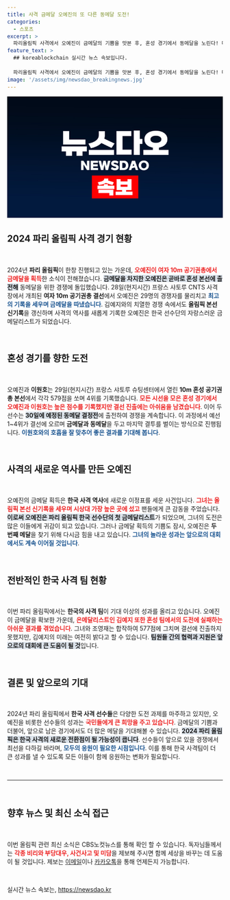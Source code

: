 ```yaml
---
title: 사격 금메달 오예진의 또 다른 동메달 도전!
categories:
  - 스포츠
excerpt: >
  파리올림픽 사격에서 오예진이 금메달의 기쁨을 맛본 후, 혼성 경기에서 동메달을 노린다! 다가오는 결전에서 그녀의 도전은 과연 어떤 결과를 가져올까?
feature_text: >
  ## koreablockchain 실시간 뉴스 속보입니다.

  파리올림픽 사격에서 오예진이 금메달의 기쁨을 맛본 후, 혼성 경기에서 동메달을 노린다! 다가오는 결전에서 그녀의 도전은 과연 어떤 결과를 가져올까?
image: '/assets/img/newsdao_breakingnews.jpg'
---
```


<p><img src="/assets/img/newsdao_breakingnews.jpg" alt="koreablockchain 속보" /></p>

<h2 data-ke-size="size26">2024 파리 올림픽 사격 경기 현황</h2>

<p data-ke-size="size16">&nbsp;</p>  

<p>2024년 <b>파리 올림픽</b>이 한창 진행되고 있는 가운데, <b><span style="color: #ee2323;">오예진이 여자 10m 공기권총에서 금메달을 획득</span></b>한 소식이 전해졌습니다. <b><span style="background-color: #21538527;">금메달을 차지한 오예진은 곧바로 혼성 본선에 출전해</span></b> 동메달을 위한 경쟁에 돌입했습니다. 28일(현지시간) 프랑스 샤토루 CNTS 사격장에서 개최된 <b>여자 10m 공기권총 결선</b>에서 오예진은 29명의 경쟁자를 물리치고 <b><span style="color: #1a5490;">최고의 기록을 세우며 금메달을 따냈습니다</span></b>. 김예지와의 치열한 경쟁 속에서도 <b>올림픽 본선 신기록</b>을 갱신하며 사격의 역사를 새롭게 기록한 오예진은 한국 선수단의 자랑스러운 금메달리스트가 되었습니다.</p>

<p data-ke-size="size16">&nbsp;</p>  

<h2 data-ke-size="size26">혼성 경기를 향한 도전</h2>

<p data-ke-size="size16">&nbsp;</p>  

<p>오예진과 <b>이원호</b>는 29일(현지시간) 프랑스 샤토루 슈팅센터에서 열린 <b>10m 혼성 공기권총 본선</b>에서 각각 579점을 쏘며 4위를 기록했습니다. <b><span style="color: #ee2323;">모든 시선을 모은 혼성 경기에서 오예진과 이원호는 높은 점수를 기록했지만 결선 진출에는 아쉬움을 남겼습니다</span></b>. 이어 두 선수는 <b><span style="background-color: #21538527;">30일에 예정된 동메달 결정전</span></b>에 출전하여 경쟁을 계속합니다. 이 과정에서 예선 1~4위가 결선에 오르며 <b>금메달과 동메달</b>을 두고 마지막 결투를 벌이는 방식으로 진행됩니다. <b><span style="color: #1a5490;">이원호와의 호흡을 잘 맞추어 좋은 결과를 기대해 봅니다</span></b>.</p>

<p data-ke-size="size16">&nbsp;</p>  

<h2 data-ke-size="size26">사격의 새로운 역사를 만든 오예진</h2>

<p data-ke-size="size16">&nbsp;</p>  

<p>오예진의 금메달 획득은 <b>한국 사격 역사</b>에 새로운 이정표를 세운 사건입니다. <b><span style="color: #ee2323;">그녀는 올림픽 본선 신기록을 세우며 시상대 가장 높은 곳에 섰고</span></b> 팬들에게 큰 감동을 주었습니다. <b><span style="background-color: #21538527;">이로써 오예진은 파리 올림픽 한국 선수단의 첫 금메달리스트</span></b>가 되었으며, 그녀의 도전은 많은 이들에게 귀감이 되고 있습니다. 그러나 금메달 획득의 기쁨도 잠시, 오예진은 <b>두 번째 메달</b>을 찾기 위해 다시금 힘을 내고 있습니다. <b><span style="color: #1a5490;">그녀의 놀라운 성과는 앞으로의 대회에서도 계속 이어질 것입니다</span></b>.</p>

<p data-ke-size="size16">&nbsp;</p>  

<h2 data-ke-size="size26">전반적인 한국 사격 팀 현황</h2>

<p data-ke-size="size16">&nbsp;</p>  

<p>이번 파리 올림픽에서는 <b>한국의 사격 팀</b>이 기대 이상의 성과를 올리고 있습니다. 오예진이 금메달을 확보한 가운데, <b><span style="color: #ee2323;">은메달리스트인 김예지 또한 혼성 팀에서의 도전에 실패하는 아쉬운 결과를 겪었습니다</span></b>. 그녀와 조영재는 합작하여 577점에 그치며 결선에 진출하지 못했지만, 김예지의 미래는 여전히 밝다고 할 수 있습니다. <b><span style="background-color: #21538527;">팀원들 간의 협력과 지원은 앞으로의 대회에 큰 도움이 될 것</span></b>입니다.</p>

<p data-ke-size="size16">&nbsp;</p>  

<h2 data-ke-size="size26">결론 및 앞으로의 기대</h2>

<p data-ke-size="size16">&nbsp;</p>  

<p>2024년 파리 올림픽에서 <b>한국 사격 선수들</b>은 다양한 도전 과제를 마주하고 있지만, 오예진을 비롯한 선수들의 성과는 <b><span style="color: #ee2323;">국민들에게 큰 희망을 주고 있습니다</span></b>. 금메달의 기쁨과 더불어, 앞으로 남은 경기에서도 더 많은 메달을 기대해볼 수 있습니다. <b><span style="background-color: #21538527;">2024 파리 올림픽은 한국 사격의 새로운 전환점이 될 가능성이 큽니다</span></b>. 선수들이 앞으로 있을 경쟁에서 최선을 다하길 바라며, <b><span style="color: #1a5490;">모두의 응원이 필요한 시점입니다</span></b>. 이를 통해 한국 사격팀이 더 큰 성과를 낼 수 있도록 모든 이들이 함께 응원하는 변화가 필요합니다.</p>

<p data-ke-size="size16">&nbsp;</p>  

<hr>  

<p data-ke-size="size16">&nbsp;</p>  

<h2 data-ke-size="size26">향후 뉴스 및 최신 소식 접근</h2>

<p data-ke-size="size16">&nbsp;</p>  

<p>이번 올림픽 관련 최신 소식은 CBS노컷뉴스를 통해 확인 할 수 있습니다. 독자님들께서는 <b><span style="color: #ee2323;">각종 비리와 부당대우, 사건사고 및 미담</span></b>을 제보해 주시면 함께 세상을 바꾸는 데 도움이 될 것입니다. 제보는 <a href="mailto:jebo@cbs.co.kr">이메일</a>이나 <a href="https://url.kr/b71afn">카카오톡</a>을 통해 언제든지 가능합니다. </p>

<p data-ke-size="size16">&nbsp;</p>  
실시간 뉴스 속보는, <a href="https://newsdao.kr" rel="dofollow">https://newsdao.kr</a>


